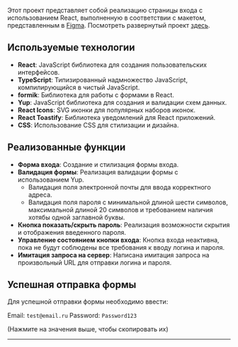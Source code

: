 Этот проект представляет собой реализацию страницы входа с использованием React, выполненную в соответствии с  макетом, представленным в [Figma](https://www.figma.com/design/wse8H77CAGMBAK5O9o5lbQ/Testtask?node-id=0-1&t=BVVlZKnZ0ALaVt6c-0). 
Посмотреть развернутый проект [здесь](https://login-page-kd1j.onrender.com).

## Используемые технологии
- **React**: JavaScript библиотека для создания пользовательских интерфейсов.
- **TypeScript**: Типизированный надмножество JavaScript, компилирующийся в чистый JavaScript.
- **formik**: Библиотека для работы с формами в React.
- **Yup**: JavaScript библиотека для создания и валидации схем данных.
- **React Icons**: SVG иконки для популярных наборов иконок.
- **React Toastify**: Библиотека уведомлений для React приложений.
- **CSS**: Использование CSS для стилизации и дизайна.

## Реализованные функции
- **Форма входа**: Создание и стилизация формы входа.
- **Валидация формы**: Реализация валидации формы с использованием Yup.
  - Валидация поля электронной почты для ввода корректного адреса.
  - Валидация поля пароля с минимальной длиной шести символов, максимальной длиной 20 символов и требованием наличия хотябы одной заглавной буквы.
- **Кнопка показать/скрыть пароль**: Реализация возможности скрытия и отображения введенного пароля.
- **Управление состоянием кнопки входа**: Кнопка входа неактивна, пока не будут соблюдены все требования к вводу логина и пароля.
- **Имитация запроса на сервер**: Написана имитация запроса на произвольный URL для отправки логина и пароля.
## Успешная отправка формы

Для успешной отправки формы необходимо ввести:

Email: `test@email.ru`
Password: `Password123`

(Нажмите на значения выше, чтобы скопировать их)

---


